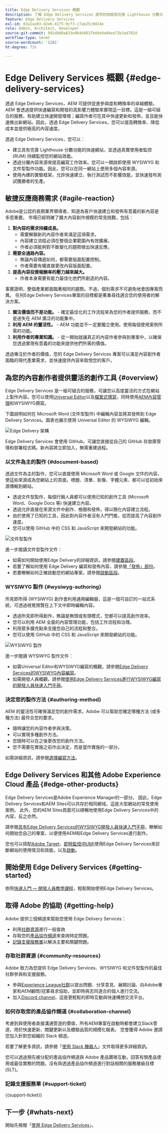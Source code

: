 ```yaml
---
title: Edge Delivery Services 概觀
description: 了解 Edge Delivery Services 提供的效能和完善 Lighthouse 分數功能對 AEM as a Cloud Service 有什麼好處。
feature: Edge Delivery Services
exl-id: 03a1aa93-d2e6-4175-9cf3-c7ae25c0d24e
role: Admin, Architect, Developer
source-git-commit: 991db00a833e964d4837bdde9a04ee72b3ad782d
workflow-type: tm+mt
source-wordcount: '1281'
ht-degree: 72%

---
```



# Edge Delivery Services 概觀 {#edge-delivery-services}

透過 Edge Delivery Services，AEM 可提供促進參與度和轉換率的卓越體驗。AEM 會透過提供快速編寫和開發的高影響力體驗來實現這一目標。這是一組可組合的服務，有助建立快速開發環境；編寫作者可在其中快速更新和發佈，並且能快速推出新網站。因此，透過 Edge Delivery Services，您可以提高轉換率、降低成本並提供極高的內容速度。

透過 Edge Delivery Services，您可以：

* 建立具有完善 Lighthouse 分數功能的快速網站，並透過真實使用者監控 (RUM) 持續監控您的網站效能。
* 透過分離內容來源來提高編寫工作效率。您可以一開啟即使用 WYSIWYG 和文件型製作功能。因此，您可以在同一網站上使用多個內容來源。
* 使用內建的實驗框架，允許快速建立、執行測試而不影響效能，並快速發布測試獲勝者的生產。

## 敏捷反應商務需求 {#agile-reaction}

Adobe是公認的長期業界領導者，知道為客戶快速建立和發佈有意義的新內容是多麼重要。 市場已經明確了擴大內容創作規模的常見挑戰，包括：

1. **對內容的需求持續成長。**
   * 需要解鎖新的內容作者來滿足這項需求。
   * 內容建立流程必須在整個企業範圍內有效擴展。
   * 作者必須能夠對不斷變化的趨勢做出快速反應。
1. **需要全通路內容。**
   * 無論內容傳遞如何，都需要版面配置控制。
   * 作者需要有權直接更改內容版面配置。
1. **提高內容投資報酬率的壓力越來越大。**
   * 作者本身需要有能力最佳化他們所創造的內容。

事實證明，整個產業都面臨著相同的趨勢。不過，個別需求不可避免地會因專案而異。 任何Edge Delivery Services專案的目標都是著重尋找適合您的使用者的解決方案。

1. **關注價值而不是功能。** - 確定最佳化的工作流程來為您的作者提供服務，而不是迷失在 AEM 廣泛的功能集中。
1. **利用 AEM 的靈活性。** - AEM 功能並不一定要獨立使用。使用每個使用案例所需的功能。
1. **利用作者的專業知識。** - 從一開始就讓真正的內容作者參與到專案中，以確保您透過實現有意義的功能來提供他們所需的價值。

透過專注於作者的價值，您的 Edge Delivery Services 專案可以滿足內容創作者面臨的現代產業需求，並快速提供內容來取悅您的客戶。

## 為您的內容創作者提供靈活的創作工具 {#overview}

Edge Delivery Services 是一組可組合的服務，可讓您以高度靈活的方式在網站上製作內容。您可以使用[Universal Editor](/help/sites-cloud/authoring/universal-editor/authoring.md)以及[檔案式撰寫](https://www.aem.live/docs/authoring)，同時使用[AEM內容管理](https://experienceleague.adobe.com/en/docs/experience-manager-cloud-service/content/sites/authoring/author-publish)和WYSIWYG撰寫。

下圖說明如何在 Microsoft Word (文件型製作) 中編輯內容並將其發佈到 Edge Delivery Services。圖表也展示使用 Universal Editor 的 WYSIWYG 編輯。

![Edge Delivery 架構](assets/AEM-with-EDS-publishing-simple2.png)

Edge Delivery Services 會使用 GitHub，可讓您直接從自己的 GitHub 存放庫管理和部署程式碼。新內容將立即加入，無需重建過程。

### 以文件為主的製作 {#document-based}

透過文件為主的製作，您可以直接使用 Microsoft Word 或 Google 文件的內容，使這些來源成為您網站上的頁面。標題、清單、影像、字體元素、都可以從初始來源傳輸到網站。

* 透過文件型製作，每個行銷人員都可以使用已知的創作工具 (Microsoft Word、Google Docs 等) 快速建立內容。
* 透過允許直接在來源文件中創作、檢閱和發佈，得以簡化內容建立流程。
* 由於使用了已知的工具，因此對內容作者沒有入門門檻，從而提高了內容創作速度。
* 您可以使用 GitHub 中的 CSS 和 JavaScript 來開發網站的功能。

![文件型製作](assets/document-based-authoring.png)

進一步閱讀文件型製作文件：

* 如需如何開始使用Edge Delivery的詳細資訊，請參閱[建置區段](https://www.aem.live/docs/#build)。
* 若要了解如何使用 Edge Delivery 編寫和發佈內容，請參閱[「發佈」部份](https://www.aem.live/docs/authoring)。
* 若要瞭解如何正確啟動您的網站專案，請參閱[啟動區段](https://www.aem.live/docs/#launch)。

### WYSIWYG 製作 {#wysiwyg-authoring}

所見即所得 (WYSIWYG) 創作會利用通用編輯器，這是一個可自訂的一站式系統，可透過視覺預覽在上下文中即時編輯內容。

* 透過所見即所得創作，無論是無頭或有頭模式，您都可以提高創作效率。
* 您可以利用 AEM 全面的內容管理功能，包括工作流程和治理。
* 利用眾多擴充點來支援您自己的流程和整合。
* 您可以使用 GitHub 中的 CSS 和 JavaScript 來開發網站的功能。

![WYSIWYG 製作](assets/wysiwyg-authoring.png)

進一步閱讀 WYSIWYG 製作文件：

* 如需Universal Editor和WYSIWYG編寫的概觀，請參閱[Edge Delivery Services的WYSIWYG內容編寫](/help/edge/wysiwyg-authoring/authoring.md)。
* 如需開發人員概觀，請參閱[使用Edge Delivery Services進行WYSIWYG編寫的開發人員快速入門手冊](/help/edge/wysiwyg-authoring/edge-dev-getting-started.md)。

### 決定您的製作方法 {#authoring-method}

AEM 的靈活性可確保滿足您的創作需求。Adobe 可以幫助您確定哪種方法 (或多種方法) 最符合您的要求。

* 隨時讓您的內容作者參與決策。
* 可以實現多種創作方法。
* 您隨時可以在之後更改您的創作方法。
* 您不需要在實施之前作出決定，而是當作實施的一部分。

如需詳細資訊，請參閱[選擇編寫方法](authoring-methods.md)。

## Edge Delivery Services 和其他 Adobe Experience Cloud 產品 {#edge-other-products}

Edge Delivery Services是Adobe Experience Manager的一部分。 因此，Edge Delivery Services和AEM Sites可以共存於相同網域，這是大型網站的常見使用案例。 此外，您的AEM Sites頁面可以順暢地使用Edge Delivery Services中的內容，反之亦然。

請參閱[具有Edge Delivery Services的WYSIWYG開發人員快速入門手冊](/help/edge/wysiwyg-authoring/edge-dev-getting-started.md)，瞭解如何開始您自己的專案，以便使用AEM和Edge Delivery Services進行創作。

您也可以搭配[Adobe Target](https://www.aem.live/developer/target-integration)、[即時監控(RUM)](https://www.aem.live/developer/rum)使用Edge Delivery Services來診斷網站的使用情況和效能，以及[啟動](https://experienceleague.adobe.com/zh-hant/docs/experience-platform/tags/home)。

## 開始使用 Edge Delivery Services {#getting-started}

依照[快速入門 — 開發人員教學課程](https://www.aem.live/developer/tutorial)，輕鬆開始使用Edge Delivery Services。

## 取得 Adobe 的協助 {#getting-help}

Adobe 提供三個頻道來幫助您使用 Edge Delivery Services：

* 利用[社群資源](#community-resources)進行一般查詢
* 存取您的[產品協作頻道](#collaboration-channel)來查詢特定問題。
* [記錄支援服務單](#support-ticket)以解決主要和關鍵問題。

### 存取社群資源 {#community-resources}

Adobe 致力為您提供 Edge Delivery Services、WYSIWYG 和文件型製作的最佳社群參與和支援服務。

* 參與[Experience League社群](https://adobe.ly/3Q6kTKl)以提出問題、分享意見、展開討論、向Adobe專家和AEM顧問/冠軍尋求協助，並即時與志同道合的個人進行交流。
* 加入[Discord channel](https://discord.gg/aem-live)，這是更輕鬆的即時互動與快速構想交流平台。

### 如何存取您的產品協作頻道 {#collaboration-channel}

考慮到與使用者直接溝通管道的價值，所有AEM專案在啟動時都會建立Slack管道，用於快速更新、關鍵更新以及體驗品質的規模化報表。 您會獲得 Adobe 邀請您加入針對您組織的 Slack 頻道。

若要了解更多資訊，請參閱「[使用 Slack 機器人](https://www.aem.live/docs/slack)」文件取得更多詳細資訊。

您可以透過預先被分配的產品協作頻道與 Adobe 產品團隊互動，回答有關產品使用或最佳實務的問題。沒有與透過產品協作頻道進行對話相關的服務層級目標 (SLT)。

### 記錄支援服務單 {#support-ticket}

{{support-ticket}}

## 下一步 {#whats-next}

開始先檢閱「[使用 Edge Delivery Services](/help/edge/using.md)」。
